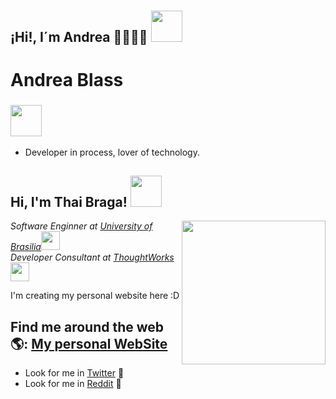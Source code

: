 # <h2> ¡Hi!, I´m Andrea 🙋🏻‍♀️🍒 <img src="https://media.giphy.com/media/mGcNjsfWAjY5AEZNw6/giphy.gif" width="50"></h2>

# Andrea Blass 
### <img src="https://media.giphy.com/media/VgCDAzcKvsR6OM0uWg/giphy.gif" width="50">
 
 - Developer in process, lover of technology. 
 <h2> Hi, I'm Thai Braga! <img src="https://media.giphy.com/media/mGcNjsfWAjY5AEZNw6/giphy.gif" width="50"></h2>
<img align='right' src="https://media.giphy.com/media/ieyl9zmCjO4b4t6qoY/giphy.gif" width="230">
<p><em>Software Enginner at <a href="http://www.unb.br">University of Brasilia</a><img src="https://media.giphy.com/media/fYSnHlufseco8Fh93Z/giphy.gif" width="30"></br>Developer Consultant at <a href="https://www.thoughtworks.com">ThoughtWorks</a><img src="https://media.giphy.com/media/WUlplcMpOCEmTGBtBW/giphy.gif" width="30"> 
</em></p>



  I'm creating my personal website here :D
  
  ## Find me around the web 🌎: <a href="https://andreablass.github.io/My-personal-website/">My personal WebSite</a>
 

- Look for me in <a href="https://twitter.com/AndreaBlass11">Twitter</a> 🐣
- Look for me in <a href="https://www.reddit.com/user/Deaba">Reddit</a> 🤖
